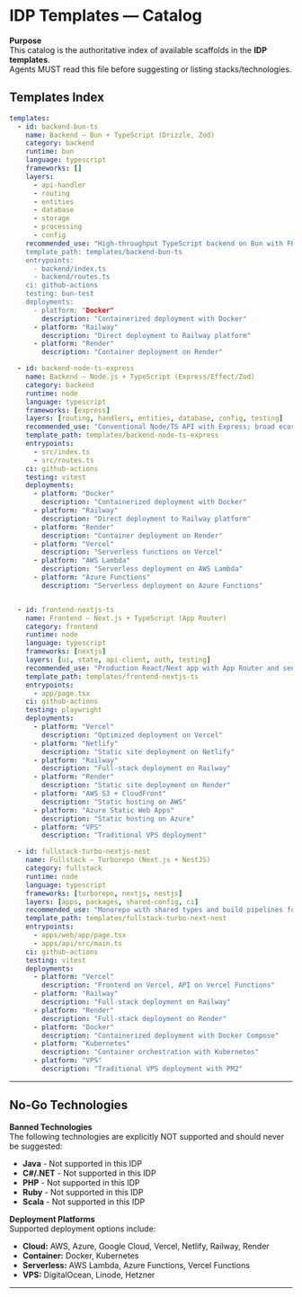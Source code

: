 # IDP Templates — Catalog

**Purpose**  
This catalog is the authoritative index of available scaffolds in the **IDP templates**.  
Agents MUST read this file before suggesting or listing stacks/technologies.

## Templates Index

<!--
This index is intentionally machine-friendly.
Fields:
- id: unique short id (kebab-case)
- name: human-readable title
- category: backend | frontend | fullstack | library | infra
- runtime: bun | node | deno | go | python | rust | other
- language: typescript | javascript | go | python | rust | other
- frameworks: array of primary frameworks
- layers: list of notable architectural layers included
- recommended_use: short when-to-use one-liner
- template_path: relative path to the template's root directory
- entrypoints: key entry files (relative paths)
- ci: supported CI examples included
- testing: primary test stack
- deployments: supported deployment platforms and methods
-->

```yaml
templates:
  - id: backend-bun-ts
    name: Backend — Bun + TypeScript (Drizzle, Zod)
    category: backend
    runtime: bun
    language: typescript
    frameworks: []
    layers:
      - api-handler
      - routing
      - entities
      - database
      - storage
      - processing
      - config
    recommended_use: "High-throughput TypeScript backend on Bun with FP patterns and strong typing
    template_path: templates/backend-bun-ts
    entrypoints:
      - backend/index.ts
      - backend/routes.ts
    ci: github-actions
    testing: bun-test
    deployments:
      - platform: "Docker"
        description: "Containerized deployment with Docker"
      - platform: "Railway"
        description: "Direct deployment to Railway platform"
      - platform: "Render"
        description: "Container deployment on Render"

  - id: backend-node-ts-express
    name: Backend — Node.js + TypeScript (Express/Effect/Zod)
    category: backend
    runtime: node
    language: typescript
    frameworks: [express]
    layers: [routing, handlers, entities, database, config, testing]
    recommended_use: "Conventional Node/TS API with Express; broad ecosystem compatibility."
    template_path: templates/backend-node-ts-express
    entrypoints:
      - src/index.ts
      - src/routes.ts
    ci: github-actions
    testing: vitest
    deployments:
      - platform: "Docker"
        description: "Containerized deployment with Docker"
      - platform: "Railway"
        description: "Direct deployment to Railway platform"
      - platform: "Render"
        description: "Container deployment on Render"
      - platform: "Vercel"
        description: "Serverless functions on Vercel"
      - platform: "AWS Lambda"
        description: "Serverless deployment on AWS Lambda"
      - platform: "Azure Functions"
        description: "Serverless deployment on Azure Functions"


  - id: frontend-nextjs-ts
    name: Frontend — Next.js + TypeScript (App Router)
    category: frontend
    runtime: node
    language: typescript
    frameworks: [nextjs]
    layers: [ui, state, api-client, auth, testing]
    recommended_use: "Production React/Next app with App Router and sensible defaults."
    template_path: templates/frontend-nextjs-ts
    entrypoints:
      - app/page.tsx
    ci: github-actions
    testing: playwright
    deployments:
      - platform: "Vercel"
        description: "Optimized deployment on Vercel"
      - platform: "Netlify"
        description: "Static site deployment on Netlify"
      - platform: "Railway"
        description: "Full-stack deployment on Railway"
      - platform: "Render"
        description: "Static site deployment on Render"
      - platform: "AWS S3 + CloudFront"
        description: "Static hosting on AWS"
      - platform: "Azure Static Web Apps"
        description: "Static hosting on Azure"
      - platform: "VPS"
        description: "Traditional VPS deployment"

  - id: fullstack-turbo-nextjs-nest
    name: Fullstack — Turborepo (Next.js + NestJS)
    category: fullstack
    runtime: node
    language: typescript
    frameworks: [turborepo, nextjs, nestjs]
    layers: [apps, packages, shared-config, ci]
    recommended_use: "Monorepo with shared types and build pipelines for web + API."
    template_path: templates/fullstack-turbo-next-nest
    entrypoints:
      - apps/web/app/page.tsx
      - apps/api/src/main.ts
    ci: github-actions
    testing: vitest
    deployments:
      - platform: "Vercel"
        description: "Frontend on Vercel, API on Vercel Functions"
      - platform: "Railway"
        description: "Full-stack deployment on Railway"
      - platform: "Render"
        description: "Full-stack deployment on Render"
      - platform: "Docker"
        description: "Containerized deployment with Docker Compose"
      - platform: "Kubernetes"
        description: "Container orchestration with Kubernetes"
      - platform: "VPS"
        description: "Traditional VPS deployment with PM2"
```
---

## No-Go Technologies

**Banned Technologies**  
The following technologies are explicitly NOT supported and should never be suggested:

- **Java** - Not supported in this IDP
- **C#/.NET** - Not supported in this IDP
- **PHP** - Not supported in this IDP
- **Ruby** - Not supported in this IDP
- **Scala** - Not supported in this IDP

**Deployment Platforms**  
Supported deployment options include:
- **Cloud:** AWS, Azure, Google Cloud, Vercel, Netlify, Railway, Render
- **Container:** Docker, Kubernetes
- **Serverless:** AWS Lambda, Azure Functions, Vercel Functions
- **VPS:** DigitalOcean, Linode, Hetzner

---
